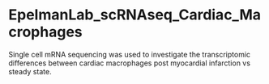 # EpelmanLab_scRNAseq_Cardiac_Macrophages
Single cell mRNA sequencing was used to investigate the transcriptomic differences between cardiac macrophages post myocardial infarction vs steady state.
